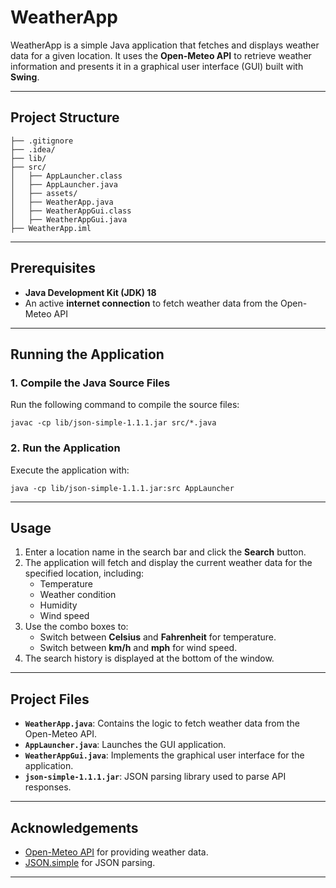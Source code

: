 # WeatherApp

WeatherApp is a simple Java application that fetches and displays weather data for a given location. It uses the **Open-Meteo API** to retrieve weather information and presents it in a graphical user interface (GUI) built with **Swing**.

---

## Project Structure

```
├── .gitignore
├── .idea/
├── lib/
├── src/
│   ├── AppLauncher.class
│   ├── AppLauncher.java
│   ├── assets/
│   ├── WeatherApp.java
│   ├── WeatherAppGui.class
│   ├── WeatherAppGui.java
├── WeatherApp.iml
```

---

## Prerequisites

- **Java Development Kit (JDK) 18** 
- An active **internet connection** to fetch weather data from the Open-Meteo API

---

## Running the Application

### 1. Compile the Java Source Files
Run the following command to compile the source files:
```
javac -cp lib/json-simple-1.1.1.jar src/*.java
```

### 2. Run the Application
Execute the application with:
```
java -cp lib/json-simple-1.1.1.jar:src AppLauncher
```

---

## Usage

1. Enter a location name in the search bar and click the **Search** button.
2. The application will fetch and display the current weather data for the specified location, including:
   - Temperature
   - Weather condition
   - Humidity
   - Wind speed
3. Use the combo boxes to:
   - Switch between **Celsius** and **Fahrenheit** for temperature.
   - Switch between **km/h** and **mph** for wind speed.
4. The search history is displayed at the bottom of the window.

---

## Project Files

- **`WeatherApp.java`**: Contains the logic to fetch weather data from the Open-Meteo API.
- **`AppLauncher.java`**: Launches the GUI application.
- **`WeatherAppGui.java`**: Implements the graphical user interface for the application.
- **`json-simple-1.1.1.jar`**: JSON parsing library used to parse API responses.

---

## Acknowledgements

- [Open-Meteo API](https://open-meteo.com/) for providing weather data.
- [JSON.simple](https://code.google.com/archive/p/json-simple/) for JSON parsing.

---

